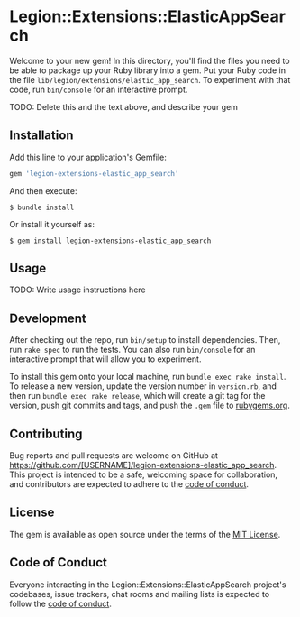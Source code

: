 # Legion::Extensions::ElasticAppSearch

Welcome to your new gem! In this directory, you'll find the files you need to be able to package up your Ruby library into a gem. Put your Ruby code in the file `lib/legion/extensions/elastic_app_search`. To experiment with that code, run `bin/console` for an interactive prompt.

TODO: Delete this and the text above, and describe your gem

## Installation

Add this line to your application's Gemfile:

```ruby
gem 'legion-extensions-elastic_app_search'
```

And then execute:

    $ bundle install

Or install it yourself as:

    $ gem install legion-extensions-elastic_app_search

## Usage

TODO: Write usage instructions here

## Development

After checking out the repo, run `bin/setup` to install dependencies. Then, run `rake spec` to run the tests. You can also run `bin/console` for an interactive prompt that will allow you to experiment.

To install this gem onto your local machine, run `bundle exec rake install`. To release a new version, update the version number in `version.rb`, and then run `bundle exec rake release`, which will create a git tag for the version, push git commits and tags, and push the `.gem` file to [rubygems.org](https://rubygems.org).

## Contributing

Bug reports and pull requests are welcome on GitHub at https://github.com/[USERNAME]/legion-extensions-elastic_app_search. This project is intended to be a safe, welcoming space for collaboration, and contributors are expected to adhere to the [code of conduct](https://github.com/[USERNAME]/legion-extensions-elastic_app_search/blob/master/CODE_OF_CONDUCT.md).


## License

The gem is available as open source under the terms of the [MIT License](https://opensource.org/licenses/MIT).

## Code of Conduct

Everyone interacting in the Legion::Extensions::ElasticAppSearch project's codebases, issue trackers, chat rooms and mailing lists is expected to follow the [code of conduct](https://github.com/[USERNAME]/legion-extensions-elastic_app_search/blob/master/CODE_OF_CONDUCT.md).
